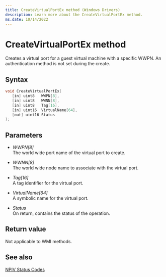 ```yaml
---
title: CreateVirtualPortEx method (Windows Drivers)
description: Learn more about the CreateVirtualPortEx method.
ms.date: 10/14/2022
---
```


# CreateVirtualPortEx method

Creates a virtual port for a guest virtual machine with a specific WWPN. An authentication method is not set during the create.

## Syntax

``` c++
void CreateVirtualPortEx(
   [in] uint8   WWPN[8],
   [in] uint8   WWNN[8],
   [in] uint8   Tag[16],
   [in] uint16  VirtualName[64],
   [out] uint16 Status
);
```

## Parameters

- *WWPN\[8\]*  
    The world wide port name of the virtual port to create.

- *WWNN\[8\]*  
    The world wide node name to associate with the virtual port.

- *Tag\[16\]*  
    A tag identifier for the virtual port.

- *VirtualName\[64\]*  
    A symbolic name for the virtual port.

- *Status*  
    On return, contains the status of the operation.

## Return value

Not applicable to WMI methods.

## See also

[NPIV Status Codes](npiv-status-codes.md)
